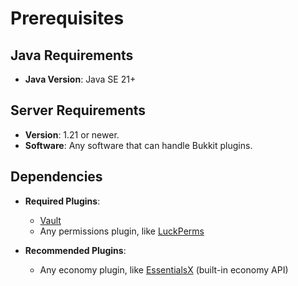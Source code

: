 # Prerequisites

## Java Requirements
- **Java Version**: Java SE 21+

## Server Requirements
- **Version**: 1.21 or newer.
- **Software**: Any software that can handle Bukkit plugins.

## Dependencies
- **Required Plugins**:
    - [Vault](https://www.spigotmc.org/resources/34315/)
    - Any permissions plugin, like [LuckPerms](https://www.spigotmc.org/resources/28140/)

- **Recommended Plugins**:
    - Any economy plugin, like [EssentialsX](https://www.spigotmc.org/resources/9089/) (built-in economy API)
